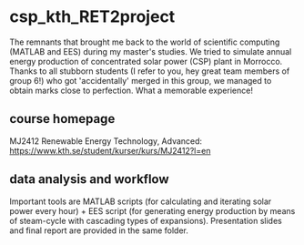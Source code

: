 # csp_kth_RET2project
The remnants that brought me back to the world of scientific computing (MATLAB and EES) during my master's studies. We tried to simulate annual energy production of concentrated solar power (CSP) plant in Morrocco. Thanks to all stubborn students (I refer to you, hey great team members of group 6!) who got 'accidentally' merged in this group, we managed to obtain marks close to perfection. What a memorable experience!

## course homepage
MJ2412 Renewable Energy Technology, Advanced: https://www.kth.se/student/kurser/kurs/MJ2412?l=en

## data analysis and workflow
Important tools are MATLAB scripts (for calculating and iterating solar power every hour) + EES script (for generating energy production by means of steam-cycle with cascading types of expansions). Presentation slides and final report are provided in the same folder.
